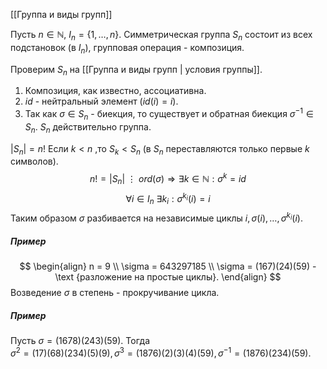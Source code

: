[[Группа и виды групп]]

Пусть $n \in \mathbb{N}$, $I_n = \{1, \ldots, n\}$. Симметрическая группа $S_n$ состоит из всех подстановок (в $I_n$), групповая операция - композиция.

Проверим $S_n$ на [[Группа и виды групп | условия группы]].
1) Композиция, как известно, ассоциативна.
2) $id$ - нейтральный элемент ($id(i) = i$).
3) Так как $\sigma \in S_n$ - биекция, то существует и обратная биекция $\sigma^{-1} \in S_n$. 
$S_n$ действительно группа.

$|S_n| = n!$
Если $k < n$ ,то $S_k < S_n$ (в  $S_n$ переставляются только первые $k$ символов).
$$n! = |S_n| \ \vdots \ ord(\sigma) \Rightarrow \exists k \in \mathbb{N} : \sigma^k = id$$
$$\forall i \in I_n \ \exists k_i : \sigma^{k_i}(i) = i$$
Таким образом $\sigma$ разбивается на независимые циклы $i, \sigma(i), \ldots, \sigma^{k_i}(i)$. 

##### Пример
$$
\begin{align}
n = 9 \\
\sigma = 643297185 \\
\sigma = (167)(24)(59) - \text {разложение на простые циклы}.
\end{align}
$$
Возведение $\sigma$ в степень - прокручивание цикла. 
##### Пример
Пусть $\sigma = (1678)(243)(59)$. Тогда  
$\sigma^2 = (17)(68)(234)(5)(9), \sigma^3 = (1876)(2)(3)(4)(59), \sigma^{-1} = (1876)(234)(59)$.